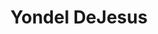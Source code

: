 ---
pid: LLP293
title: Yondel DeJesus
location_transcription: New York
zipcode: 
outside_phl: 
neighborhood: 
age: 
age_range: 
instagram: 
image_file_name: LLP_293.jpg
proposal_transcription: 
topic: Figure,Sports
topic_summary: 0, 0
type: Sculpture Statue
keywords_other: basketball
credit: 
image_labels: 
twitter: 
facebook: 
permalink: "/monuments/llp293/"
layout: item-page
---